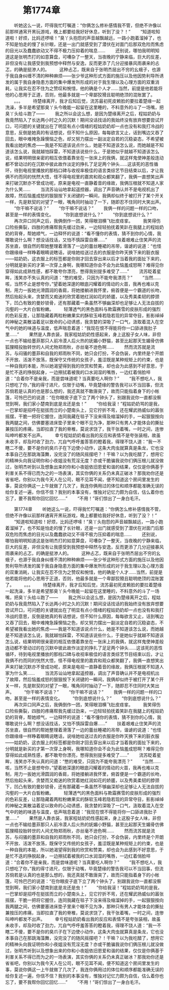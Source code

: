 # 　　第1774章 
　　听她这么一说，吓得我忙叮嘱道：“你俩怎么修补感情我不管，但绝不许像以前那样通宵开黑玩游戏，晚上都要给我好好休息，听到了没？！”
　　“知道啦知道啦！好烦，比妈还啰嗦！”臭丫头抱怨的声音越飘越远，一路小跑着溜掉了，也不知是怕走的慢了长针眼，还是一出门就感受到了潜伏在对面门后那双危险而焦虑的目光以及蠢蠢欲动又不得不极力压抑着的喘息……
　　还别说，哪怕我明明知道这是张明杰打的如意算盘，可嘈杂了一整天，当夜晚的宁静来临，巨大的反差，非但没有让我感受到我预想中释然与安逸，反而更添了几分迎接暴风雨袭来的忐忑，的确是挺渗人的。
　　这种忐忑，既来自于张明杰层出不穷的幺蛾子，也源于我自身纠缠不清的种种麻烦——张少爷这种形式方面的施压以及他因势利导所诱发的属于我自身隐患方面的集中爆发所形成的对于我生理以及心理方面的双重消耗，让我实在忍不住为之赞叹和惋惜，他的确是个人才……当然，前提是他若能将他的心思用于正道，否则，他最多就是一个卑鄙狡猾且聪明绝顶的混账罢了。
　　。。。
　　待楚缘离开，我才后知后觉，流苏最初死皮赖脸的要拉着楚缘一起洗澡，多半是希望那臭丫头今晚能一起留在这里睡的，不料意外的斗了一场嘴，把臭丫头给斗跑了——
　　我之所以会这么想，是因为楚缘离开之后，程姑奶奶与我竟然陷入了长达两小时之久的沉默！期间没话找话的我始终没有放弃想要尝试开口，可问题的关键就出在了明显有点小情绪的程姑奶奶却一点也没有和我打冷战的意思，反倒是她真的有话想说，但不知什么原因，每每欲言又止，话到嘴边又吞了回去，眼中难掩急躁懊恼之色，却又努力摆出一副淡定自若的沉稳姿态，不希望被我看出她的焦虑——我是不知道该说点什么，她是不知道该怎么说，而她越是不知道该怎么说，我就越怕踩雷，不知道该说些什么，于是她似乎就越不知道该怎么说，结果明明很亲密的相互依偎着靠坐在一张床上的我俩，就这样鬼使神差般连动都不曾动过的在沉默中彼此故作淡定的挣扎了足足两个钟头……这该死的恶性循环，待到电视里播放的那档口碑与收视率极佳的语言类综艺节目结束以后，才让我俩不约而同的恍然大悟，怪不得电视里的嘉宾和观众都笑翻了，我俩一直想笑出声来打破沉默亦不曾成功呢，原来是电视一直静着音的缘故，我俩压根就不知道人家为什么笑……
　　当流苏讪讪地拿起遥控器，调出了声音确认并不是电视机出了故障，然后恼羞成怒的狠狠按下关闭键的一瞬间，我俩却似终于被打开了某个开关一样，先是默契的对望了一眼，嘴角同时抽动了一下，随即忍不住同时大笑出声。
　　“你干嘛不说话？”
　　“你干嘛不说话？”
　　我俩一样的问题一样的口吻，甚至是一样的表情变化。
　　“你到底想说什么？”
　　“你到底想说什么？”
　　再次异口同声之后，我俩倒作一团，笑得眼泪横飞肚皮痉挛。
　　我笑得伤口险些撕裂，四肢的疼痛帮我先缓过劲来，一边轻轻拍抚着笑趴在我腿上的程姑奶奶的背脊，帮她顺气，一边释怀的说道：“看不懂你的表情，猜不到你的心情，我哪敢说什么啊？想没话找话，又怕不慎踩雷自爆……”
　　扶着艰难止住笑声的流苏坐直，很自然的帮她整理着滑落了一边的蕾丝睡裙的吊带，谐谑的说道：“也怪你跟缘缘一样睁着眼睛说瞎话，说啥她给送过去的衣服是你昨天换下来的脏衣服——姑奶奶，这衣服上的标签都是你刚才回去穿出来以后才当着我的面扯下来的，分明就是新买的才第一次穿上身啊，我哪知道你会不会为此恼羞成怒啊？难得见你穿得如此成熟性感，都不敢夸你漂亮，憋得我别提多难受了……”
　　流苏眨着星眸，浅笑亦不失认真的问道：“憋的难受，只因为不能夸我漂亮？”
　　“当然……咳，当然不止是想夸你，”望着她深邃的眼底闪耀着的情动的火苗，我再也难以克制，用力一扳她光滑圆润的香肩，将她搂躺进我怀里，俯首便是一个霸道的长吻，然后抬起头来，贪婪而又痴迷的欣赏着她红润如花的娇靥，以及秀美柔韧的脖颈下，凹凸有致的曼妙锁骨，还有那藏着一条虽然不够幽深却也足够让人无法自拔的沟壑的一大片白皙粉嫩。
　　轻薄透气的黑色面料与欺霜赛雪的皮肤形成的强烈的色彩反差，让那隐藏着两粒粉嫩果实的酥软玉峰若隐若现的异常夺目，影影绰绰的神秘之美散溢着足以致命的心动诱惑，我贪婪的深吸了一口气，汲取着混入在空气中的她的味道与温度，低声喘息着道：“我现在恨不得能将你一口舔进我肚子里……”
　　果然是人靠衣装，我家程姑奶奶性感起来，身上这股子女人味，非但一点也不输给墨菲那只人前冷漠人后火热的妩媚小野猫，甚至比起那天生媚骨仿佛狐狸精投胎转世的人间尤物郑雨秋，亦丝毫不逊色啊……
　　然而流苏就是流苏，与闷骚的墨菲和自我的郑雨秋不同，她只会打扮，不会伪装，内里终是个开朗不开放、活泼不放荡，既保守又传统的女孩子，羞涩既是某种规矩上的约束，也是一种自我的本能，所以她渴望得到我的欣赏和赞美，却也会为此感到不好意思，于是忙不迭的挣脱起身，一边擦拭着被我的口水润湿的嘴唇，一边红着俏脸啐道：“合着你不是亲我，而是尝味道呢？当真要吃人啊你？”
　　“我不想吃人，我只想吃了你，”我的得寸进尺，仅限于动嘴，毕竟楚缘的警告我可以不当回事，但流苏倘若是认真的也是那么想的，我还真就不敢唐突了，故而只能指着身下的小帐篷，可怜巴巴的说道：“在你眼皮子底下立了两个钟头了，别跟我说你一直都没察觉到啊，我们家小楚南到底是龙还是虫！”
　　“你给我滚！”程姑奶奶骂的是我，一巴掌却是招呼在挺拔而立的小楚南头上，见它拧折不弯，还在耀武扬威似的嚣张摇摆，干脆一把将它握住，连同我藏在毯子下没来得及缩溜掉的手，一起狠狠按向我两腿之间，仿佛要塞进床垫子里来个眼不见为净，那种只有男人才能体会的撕扯兼按压的疼痛，当即拉直了我的脊椎，莫说求饶了，我干张着嘴，一时之间，连惨叫呻吟都发不出声。
　　幸亏程姑奶奶看出我的反应和表情不是夸张装相，故虽未收手，却及时收了劲力，兀自气呼呼羞答答的瞪着我，得理不饶人道：“我一不瞎二不傻，要不是你的臭爪子在下边使小动作，这条大肉虫就算真是条龙，它也没本事自己在那跳海藻舞，没完没了的随风摇摆吧？！干嘛？以为我吃醋了，想用它的精神头向我证明你和小夜姐没有荒淫无度？亦或干脆骗我说你们俩压根儿就没做过，张明杰听到以及想象出来的你和小夜姐依旧恩爱和谐的结果，仅仅是你俩基于利害关系不得已而为之的一场表演，其实你俩的关系仍未真正破冰？那我劝你还是省省吧，你别以为我今天人在公司，眼不见耳不闻，便不知道这个房间里发生的事，莫说你俩这一上午就做了几次了，我连你俩用过的体位和顺序都能准确无误的给你复述一遍，你信不信？我别的本事没有，惟独对记忆力颇为自信，估么着你也忘了，要不我帮你回忆回忆……”
　　“不用！”哥们惊出了一身白毛汗。

　　第1774章 
　　听她这么一说，吓得我忙叮嘱道：“你俩怎么修补感情我不管，但绝不许像以前那样通宵开黑玩游戏，晚上都要给我好好休息，听到了没？！”
　　“知道啦知道啦！好烦，比妈还啰嗦！”臭丫头抱怨的声音越飘越远，一路小跑着溜掉了，也不知是怕走的慢了长针眼，还是一出门就感受到了潜伏在对面门后那双危险而焦虑的目光以及蠢蠢欲动又不得不极力压抑着的喘息……
　　还别说，哪怕我明明知道这是张明杰打的如意算盘，可嘈杂了一整天，当夜晚的宁静来临，巨大的反差，非但没有让我感受到我预想中释然与安逸，反而更添了几分迎接暴风雨袭来的忐忑，的确是挺渗人的。
　　这种忐忑，既来自于张明杰层出不穷的幺蛾子，也源于我自身纠缠不清的种种麻烦——张少爷这种形式方面的施压以及他因势利导所诱发的属于我自身隐患方面的集中爆发所形成的对于我生理以及心理方面的双重消耗，让我实在忍不住为之赞叹和惋惜，他的确是个人才……当然，前提是他若能将他的心思用于正道，否则，他最多就是一个卑鄙狡猾且聪明绝顶的混账罢了。
　　。。。
　　待楚缘离开，我才后知后觉，流苏最初死皮赖脸的要拉着楚缘一起洗澡，多半是希望那臭丫头今晚能一起留在这里睡的，不料意外的斗了一场嘴，把臭丫头给斗跑了——
　　我之所以会这么想，是因为楚缘离开之后，程姑奶奶与我竟然陷入了长达两小时之久的沉默！期间没话找话的我始终没有放弃想要尝试开口，可问题的关键就出在了明显有点小情绪的程姑奶奶却一点也没有和我打冷战的意思，反倒是她真的有话想说，但不知什么原因，每每欲言又止，话到嘴边又吞了回去，眼中难掩急躁懊恼之色，却又努力摆出一副淡定自若的沉稳姿态，不希望被我看出她的焦虑——我是不知道该说点什么，她是不知道该怎么说，而她越是不知道该怎么说，我就越怕踩雷，不知道该说些什么，于是她似乎就越不知道该怎么说，结果明明很亲密的相互依偎着靠坐在一张床上的我俩，就这样鬼使神差般连动都不曾动过的在沉默中彼此故作淡定的挣扎了足足两个钟头……这该死的恶性循环，待到电视里播放的那档口碑与收视率极佳的语言类综艺节目结束以后，才让我俩不约而同的恍然大悟，怪不得电视里的嘉宾和观众都笑翻了，我俩一直想笑出声来打破沉默亦不曾成功呢，原来是电视一直静着音的缘故，我俩压根就不知道人家为什么笑……
　　当流苏讪讪地拿起遥控器，调出了声音确认并不是电视机出了故障，然后恼羞成怒的狠狠按下关闭键的一瞬间，我俩却似终于被打开了某个开关一样，先是默契的对望了一眼，嘴角同时抽动了一下，随即忍不住同时大笑出声。
　　“你干嘛不说话？”
　　“你干嘛不说话？”
　　我俩一样的问题一样的口吻，甚至是一样的表情变化。
　　“你到底想说什么？”
　　“你到底想说什么？”
　　再次异口同声之后，我俩倒作一团，笑得眼泪横飞肚皮痉挛。
　　我笑得伤口险些撕裂，四肢的疼痛帮我先缓过劲来，一边轻轻拍抚着笑趴在我腿上的程姑奶奶的背脊，帮她顺气，一边释怀的说道：“看不懂你的表情，猜不到你的心情，我哪敢说什么啊？想没话找话，又怕不慎踩雷自爆……”
　　扶着艰难止住笑声的流苏坐直，很自然的帮她整理着滑落了一边的蕾丝睡裙的吊带，谐谑的说道：“也怪你跟缘缘一样睁着眼睛说瞎话，说啥她给送过去的衣服是你昨天换下来的脏衣服——姑奶奶，这衣服上的标签都是你刚才回去穿出来以后才当着我的面扯下来的，分明就是新买的才第一次穿上身啊，我哪知道你会不会为此恼羞成怒啊？难得见你穿得如此成熟性感，都不敢夸你漂亮，憋得我别提多难受了……”
　　流苏眨着星眸，浅笑亦不失认真的问道：“憋的难受，只因为不能夸我漂亮？”
　　“当然……咳，当然不止是想夸你，”望着她深邃的眼底闪耀着的情动的火苗，我再也难以克制，用力一扳她光滑圆润的香肩，将她搂躺进我怀里，俯首便是一个霸道的长吻，然后抬起头来，贪婪而又痴迷的欣赏着她红润如花的娇靥，以及秀美柔韧的脖颈下，凹凸有致的曼妙锁骨，还有那藏着一条虽然不够幽深却也足够让人无法自拔的沟壑的一大片白皙粉嫩。
　　轻薄透气的黑色面料与欺霜赛雪的皮肤形成的强烈的色彩反差，让那隐藏着两粒粉嫩果实的酥软玉峰若隐若现的异常夺目，影影绰绰的神秘之美散溢着足以致命的心动诱惑，我贪婪的深吸了一口气，汲取着混入在空气中的她的味道与温度，低声喘息着道：“我现在恨不得能将你一口舔进我肚子里……”
　　果然是人靠衣装，我家程姑奶奶性感起来，身上这股子女人味，非但一点也不输给墨菲那只人前冷漠人后火热的妩媚小野猫，甚至比起那天生媚骨仿佛狐狸精投胎转世的人间尤物郑雨秋，亦丝毫不逊色啊……
　　然而流苏就是流苏，与闷骚的墨菲和自我的郑雨秋不同，她只会打扮，不会伪装，内里终是个开朗不开放、活泼不放荡，既保守又传统的女孩子，羞涩既是某种规矩上的约束，也是一种自我的本能，所以她渴望得到我的欣赏和赞美，却也会为此感到不好意思，于是忙不迭的挣脱起身，一边擦拭着被我的口水润湿的嘴唇，一边红着俏脸啐道：“合着你不是亲我，而是尝味道呢？当真要吃人啊你？”
　　“我不想吃人，我只想吃了你，”我的得寸进尺，仅限于动嘴，毕竟楚缘的警告我可以不当回事，但流苏倘若是认真的也是那么想的，我还真就不敢唐突了，故而只能指着身下的小帐篷，可怜巴巴的说道：“在你眼皮子底下立了两个钟头了，别跟我说你一直都没察觉到啊，我们家小楚南到底是龙还是虫！”
　　“你给我滚！”程姑奶奶骂的是我，一巴掌却是招呼在挺拔而立的小楚南头上，见它拧折不弯，还在耀武扬威似的嚣张摇摆，干脆一把将它握住，连同我藏在毯子下没来得及缩溜掉的手，一起狠狠按向我两腿之间，仿佛要塞进床垫子里来个眼不见为净，那种只有男人才能体会的撕扯兼按压的疼痛，当即拉直了我的脊椎，莫说求饶了，我干张着嘴，一时之间，连惨叫呻吟都发不出声。
　　幸亏程姑奶奶看出我的反应和表情不是夸张装相，故虽未收手，却及时收了劲力，兀自气呼呼羞答答的瞪着我，得理不饶人道：“我一不瞎二不傻，要不是你的臭爪子在下边使小动作，这条大肉虫就算真是条龙，它也没本事自己在那跳海藻舞，没完没了的随风摇摆吧？！干嘛？以为我吃醋了，想用它的精神头向我证明你和小夜姐没有荒淫无度？亦或干脆骗我说你们俩压根儿就没做过，张明杰听到以及想象出来的你和小夜姐依旧恩爱和谐的结果，仅仅是你俩基于利害关系不得已而为之的一场表演，其实你俩的关系仍未真正破冰？那我劝你还是省省吧，你别以为我今天人在公司，眼不见耳不闻，便不知道这个房间里发生的事，莫说你俩这一上午就做了几次了，我连你俩用过的体位和顺序都能准确无误的给你复述一遍，你信不信？我别的本事没有，惟独对记忆力颇为自信，估么着你也忘了，要不我帮你回忆回忆……”
　　“不用！”哥们惊出了一身白毛汗。

